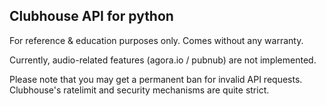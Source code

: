 ## Clubhouse API for python

For reference & education purposes only. Comes without any warranty.

Currently, audio-related features (agora.io / pubnub) are not implemented.

Please note that you may get a permanent ban for invalid API requests. Clubhouse's ratelimit and security mechanisms are quite strict.



